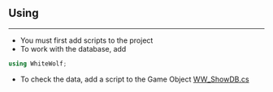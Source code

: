 ## Using
***

* You must first add scripts to the project
* To work with the database, add

``` csharp
using WhiteWolf;
```

* To check the data, add a script to the Game Object [WW_ShowDB.cs](WW_ShowDB.cs)
